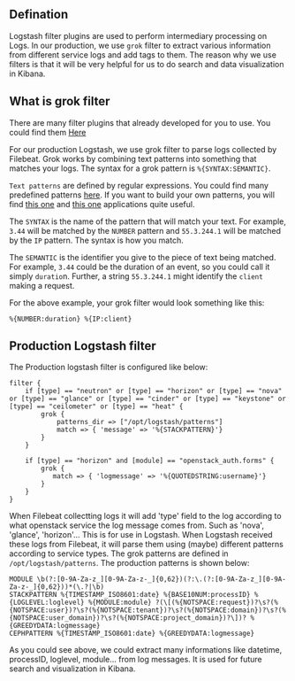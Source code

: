 ## Defination

Logstash filter plugins are used to perform intermediary processing on Logs. In our production, we use ```grok``` filter to extract various information from different service logs and add tags to them. The reason why we use filters is that it will be very helpful for us to do search and data visualization in Kibana.

## What is grok filter

There are many filter plugins that already developed for you to use. You could find them [Here](https://www.elastic.co/guide/en/logstash/current/filter-plugins.html)

For our production Logstash, we use grok filter to parse logs collected by Filebeat. Grok works by combining text patterns into something that matches your logs. The syntax for a grok pattern is ```%{SYNTAX:SEMANTIC}```.

```Text patterns``` are defined by regular expressions. You could find many predefined patterns [here](https://github.com/elastic/logstash/blob/v1.4.2/patterns/grok-patterns). If you want to build your own patterns, you will find [this one](http://grokdebug.herokuapp.com) and [this one](http://grokconstructor.appspot.com/) applications quite useful.

The ```SYNTAX``` is the name of the pattern that will match your text. For example, ```3.44``` will be matched by the ```NUMBER``` pattern and ```55.3.244.1``` will be matched by the ```IP``` pattern. The syntax is how you match.

The ```SEMANTIC``` is the identifier you give to the piece of text being matched. For example, ```3.44``` could be the duration of an event, so you could call it simply ```duratio```n. Further, a string ```55.3.244.1``` might identify the ```client``` making a request.

For the above example, your grok filter would look something like this:

```%{NUMBER:duration} %{IP:client}```

## Production Logstash filter
The Production logstash filter is configured like below:
```
filter {
    if [type] == "neutron" or [type] == "horizon" or [type] == "nova" or [type] == "glance" or [type] == "cinder" or [type] == "keystone" or [type] == "ceilometer" or [type] == "heat" {
        grok {
            patterns_dir => ["/opt/logstash/patterns"]
            match => { 'message' => '%{STACKPATTERN}'}
        }
    }

    if [type] == "horizon" and [module] == "openstack_auth.forms" {
        grok {
           match => { 'logmessage' => '%{QUOTEDSTRING:username}'}
        }
    }
}
```

When Filebeat collectting logs it will add 'type' field to the log according to what openstack service the log message comes from. Such as 'nova', 'glance', 'horizon'... This is for use in Logstash. When Logstash received these logs from Filebeat, it will parse them using (maybe) different patterns according to service types. The grok patterns are defined in ```/opt/logstash/patterns```. The production patterns is shown below:
```
MODULE \b(?:[0-9A-Za-z_][0-9A-Za-z-_]{0,62})(?:\.(?:[0-9A-Za-z_][0-9A-Za-z-_]{0,62}))*(\.?|\b)
STACKPATTERN %{TIMESTAMP_ISO8601:date} %{BASE10NUM:processID} %{LOGLEVEL:loglevel} %{MODULE:module} ?(\[(%{NOTSPACE:request})?\s?(%{NOTSPACE:user})?\s?(%{NOTSPACE:tenant})?\s?(%{NOTSPACE:domain})?\s?(%{NOTSPACE:user_domain})?\s?(%{NOTSPACE:project_domain})?\])? %{GREEDYDATA:logmessage}
CEPHPATTERN %{TIMESTAMP_ISO8601:date} %{GREEDYDATA:logmessage}
```
As you could see above, we could extract many informations like datetime, processID, loglevel, module... from log messages. It is used for future search and visualization in Kibana.

